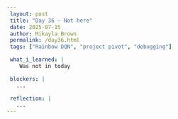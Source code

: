 ```yaml
---
 layout: post  
 title: "Day 36 – Not here"  
 date: 2025-07-15
 author: Mikayla Brown  
 permalink: /day36.html  
 tags: ["Rainbow DQN", "project pivot", "debugging"]

 what_i_learned: |
    Was not in today

 blockers: |
   ...

 reflection: |
   ...
---
```

